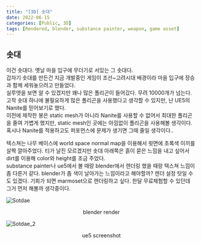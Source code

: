 ```yaml
---
title: "[3D] 솟대"
date: 2022-06-15
categories: [Public, 3D]
tags: [Rendered, blender, substance painter, weapon, game asset]
---
```


## 솟대

이건 솟대다. 옛날 마을 입구에 무더기로 서있는 그 솟대다.  
갑자기 솟대를 만든건 지금 개발중인 게임이 조선~고려시대 배경이라 마을 입구에 장승과 함께 세워놓으려고 만들었다.  
실루엣을 보면 알 수 있겠지만 꽤나 많은 폴리곤이 들어갔다. 무려 10000개가 넘는다. 고작 솟대 하나에 불필요하게 많은 폴리곤을 사용했다고 생각할 수 있지만, 난 UE5의 Nanite를 믿어보기로 했다.  
이전에 제작한 봉은 static mesh가 아니라 Nanite를 사용할 수 없어서 최대한 폴리곤을 줄여 가볍게 했지만, static mesh인 곳에는 아낌없이 폴리곤을 사용해볼 생각이다. 혹시나 Nanite를 적용하고도 퍼포먼스에 문제가 생기면 그때 줄일 생각이다..  

텍스쳐는 나무 베이스에 world space normal map을 이용해서 윗면에 초록색 이끼를 살짝 깔아주었다. 티가 날진 모르겠지만 솟대 아래쪽은 흙이 묻은 느낌을 내고 싶어서 dirt를 이용해 color와 height를 조금 주었다.  
substance painter나 ue5에서 볼 때랑 blender에서 렌더링 했을 때랑 텍스쳐 느낌이 좀 다른거 같다. blender가 좀 색이 날아가는 느낌이라고 해야할까? 렌더 설정 탓일 수도 있겠다. 기회가 되면 marmoset으로 렌더링하고 싶다. 한달 무료체험할 수 있던데 그거 먼저 해볼까 생각중이다.  

![Sotdae](https://i.esdrop.com/d/f/GVmXMpARey/mDqHZ1Tmaj.png "blender render")
<center>blender render</center>

![Sotdae_2](https://i.esdrop.com/d/f/GVmXMpARey/02KZRnO1IA.png "ue5 screenshot")
<center>ue5 screenshot</center>